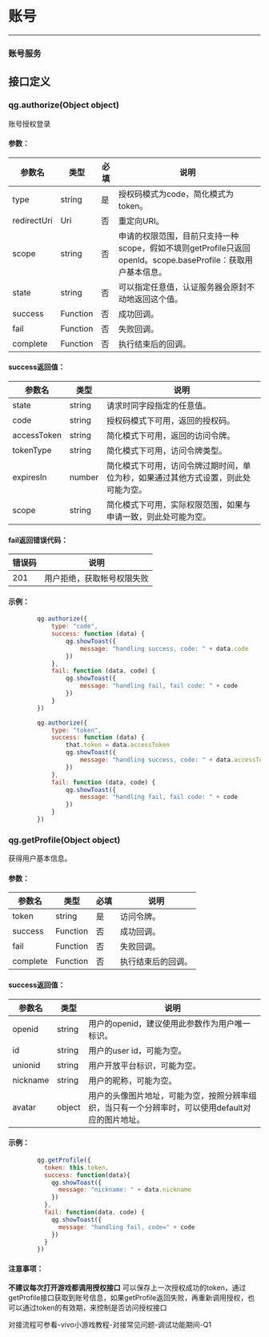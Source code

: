# 账号
---

### 账号服务

## 接口定义

### qg.authorize(Object object)

账号授权登录

#### 参数：

| 参数名      | 类型       | 必填   | 说明       |
| -------- | -------- | ---- | -------- |
| type | string | 是    | 授权码模式为code，简化模式为token。|
| redirectUri | Uri | 否    | 重定向URI。 |
| scope | string | 否    | 申请的权限范围，目前只支持一种scope，假如不填则getProfile只返回openId。scope.baseProfile：获取用户基本信息。 |
| state | string | 否    | 可以指定任意值，认证服务器会原封不动地返回这个值。 |
| success | Function | 否    | 成功回调。 |
| fail | Function | 否    | 失败回调。 |
| complete | Function | 否    | 执行结束后的回调。 |

#### success返回值：
| 参数名      | 类型      | 说明       |
| -------- | -------- | -------- |
| state | string  | 请求时同字段指定的任意值。 |
| code | string  | 授权码模式下可用，返回的授权码。 |
| accessToken | string  | 简化模式下可用，返回的访问令牌。 |
| tokenType | string  | 简化模式下可用，访问令牌类型。 |
| expiresIn | number  | 简化模式下可用，访问令牌过期时间，单位为秒，如果通过其他方式设置，则此处可能为空。 |
| scope | string  | 简化模式下可用，实际权限范围，如果与申请一致，则此处可能为空。 |

#### fail返回错误代码：
| 错误码  | 说明       |
| -------- | -------- |
| 201 | 用户拒绝，获取帐号权限失败  |

#### 示例：

```javascript
        qg.authorize({
            type: "code",
            success: function (data) {
                qg.showToast({
                    message: "handling success, code: " + data.code
                })
            },
            fail: function (data, code) {
                qg.showToast({
                    message: "handling fail, fail code: " + code
                })
            }
        })
```

```javascript
        qg.authorize({
            type: "token",
            success: function (data) {
                that.token = data.accessToken
                qg.showToast({
                    message: "handling success, code: " + data.accessToken
                })
            },
            fail: function (data, code) {
                qg.showToast({
                    message: "handling fail, fail code: " + code
                })
            }
        })
```

### qg.getProfile(Object object)

获得用户基本信息。

#### 参数：

| 参数名      | 类型       | 必填   | 说明       |
| -------- | -------- | ---- | -------- |
| token | string | 是    | 访问令牌。|
| success | Function | 否    | 成功回调。 |
| fail | Function | 否    | 失败回调。 |
| complete | Function | 否    | 执行结束后的回调。 |

#### success返回值：
| 参数名      | 类型      | 说明       |
| -------- | -------- | -------- |
| openid | string  | 用户的openid，建议使用此参数作为用户唯一标识。 |
| id | string  | 用户的user id，可能为空。 |
| unionid | string  | 用户开放平台标识，可能为空。 |
| nickname | string  | 用户的昵称，可能为空。 |
| avatar | object  | 用户的头像图片地址，可能为空，按照分辨率组织，当只有一个分辨率时，可以使用default对应的图片地址。 |

#### 示例：

```javascript
        qg.getProfile({
          token: this.token,
          success: function(data){
            qg.showToast({
              message: "nickname: " + data.nickname
            })
          },
          fail: function(data, code) {
            qg.showToast({
              message: "handling fail, code=" + code
            })
          }
        })
```

#### 注意事项：
**不建议每次打开游戏都调用授权接口**
可以保存上一次授权成功的token，通过getProfile接口获取到账号信息，如果getProfile返回失败，再重新调用授权，也可以通过token的有效期，来控制是否访问授权接口

对接流程可参看-vivo小游戏教程-对接常见问题-调试功能期间-Q1














